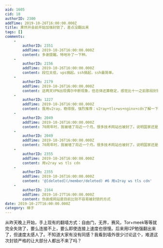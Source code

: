 ```yaml
---
aid: 1605
cid: 18
authorID: 2300
addTime: 2019-10-26T16:00:00.000Z
title: 果然开会前开始加强封锁了，差点没翻出来
tags: []
comments:
    -
        authorID: 2351
        addTime: 2019-10-26T16:00:00.000Z
        content: 多谢提醒。特地补了一下种。
    -
        authorID: 2156
        addTime: 2019-10-26T16:00:00.000Z
        content: 段位太低，vps搞起。ssh搞起，ssh最简单。
    -
        authorID: 2179
        addTime: 2019-10-26T16:00:00.000Z
        content: 这两天VPN出现偶尔中断现象，但总体还算稳定，感觉比十一之前那段封锁要强度小一些。
    -
        authorID: 1227
        addTime: 2019-10-26T16:00:00.000Z
        content: 我用v2ray，稳得很，强烈推荐：v2ray+tls+ws+nginx+cdn了解一下
    -
        authorID: 2049
        addTime: 2019-10-26T16:00:00.000Z
        content: 70周年时，我被墙了将近一个月。很多技术网站也被封了。说明国家还是有办法封彻底的，平常也还是不会封死的。等几天就好了。
    -
        authorID: 2049
        addTime: 2019-10-26T16:00:00.000Z
        content: 70周年时，我被墙了将近一个月。很多技术网站也被封了。说明国家还是有办法封彻底的，平常也还是不会封死的。等几天就好了。
    -
        authorID: 2355
        addTime: 2019-10-26T16:00:00.000Z
        content: 用v2ray ws tls cdn
    -
        authorID: 2355
        addTime: 2019-10-26T16:00:00.000Z
        content: '@[deleted](/member/deleted) #6 用v2ray ws tls cdn'
    -
        authorID: 2164
        addTime: 2019-10-27T16:00:00.000Z
        content: 伪装成网站是目前比较不容易被封锁的方式
date: 2019-10-27T16:00:00.000Z
category: 梯子
---
```


从昨天晚上开始，手上现有的翻墙方式：自由门，无界，赛风，Tor+meek等等就完全失效了，要么连接不上，要么即使连接上速度也很慢。后来用I2P勉强翻出来了，但速度太感人了。不知道大家有没有同感？我看到墙外很少讨论这个，难道这次封锁严格的让大部分人都出不来了吗？
